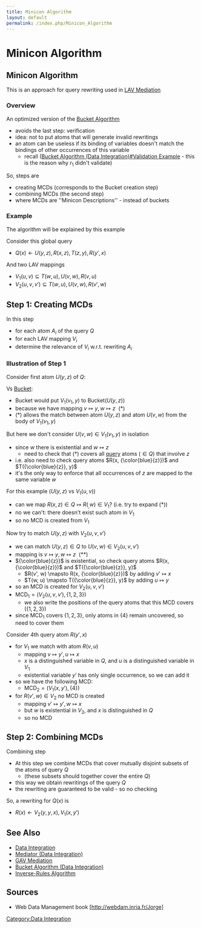 ```yaml
---
title: Minicon Algorithm
layout: default
permalink: /index.php/Minicon_Algorithm
---
```


# Minicon Algorithm

## Minicon Algorithm
This is an approach for query rewriting used in [LAV Mediation](LAV_Mediation)

### Overview
An optimized version of the [Bucket Algorithm](Bucket_Algorithm_(Data_Integration))
- avoids the last step: verification
- idea: not to put atoms that will generate invalid rewritings 
- an atom can be useless if its binding of variables doesn't match the bindings of other occurrences of this variable
  - recall ([Bucket Algorithm (Data Integration)#Validation Example](Bucket_Algorithm_(Data_Integration)#Validation_Example) - this is the reason why $r_1$ didn't validate)


So, steps are
- creating MCDs (corresponds to the Bucket creation step)
- combining MCDs (the second step)
- where MCDs are ''Minicon Descriptions'' - instead of buckets


### Example
The algorithm will be explained by this example

Consider this global query
- $Q(x) \leftarrow U(y,z), R(x,z), T(z,y), R(y',x)$


And two LAV mappings
- $V_1(u,v) \subseteq T(w,u), U(v,w), R(v,u)$
- $V_2(u,v,v') \subseteq T(w,u), U(v,w), R(v',w)$


## Step 1: Creating MCDs
In this step
- for each atom $A_i$ of the query $Q$
- for each LAV mapping $V_i$ 
- determine the relevance of $V_i$ w.r.t. rewriting $A_i$ 


### Illustration of Step 1
Consider first atom $U(y, z)$ of $Q$:


Vs [Bucket](Bucket_Algorithm_(Data_Integration)):
- Bucket would put $V_1(v_1, y)$ to $\text{Bucket} \Big( U(y, z) \Big)$
- because we have mapping $v \mapsto y, w \mapsto z \ \ (*)$
- $(*)$ allows the match between atom $U(y, z)$ and atom $U(v, w)$ from the body of $V_1(v_1, y)$ 

But here we don't consider $U(v, w) \in V_1(v_1, y)$ in isolation
- since $w$ there is existential and $w \mapsto z$
  - need to check that $(*)$ covers all <u>query</u> atoms ($\in Q$) that involve $z$
- i.e. also need to check query atoms $R(x, {\color{blue}{z}})$ and $T({\color{blue}{z}}, y)$
- it's the only way to enforce that all occurrences of $z$ are mapped to the same variable $w$

For this example ($U(y, z)$ vs $V_1(u, v)$)
- can we map $R(x, z) \in Q \mapsto R(_, w) \in V_1$? (i.e. try to expand $(*)$)
- no we can't: there doesn't exist such atom in $V_1$
- so no MCD is created from $V_1$


Now try to match $U(y, z)$ with $V_2(u, v, v')$
- we can match $U(y, z) \in Q$ to $U(v, w) \in V_2(u, v, v')$
- mapping is $v \mapsto y, w \mapsto z \ \ (**)$
- ${\color{blue}{z}}$ is existential, so check query atoms $R(x, {\color{blue}{z}})$ and $T({\color{blue}{z}}, y)$
  - $R(v', w) \mapsto R(x, {\color{blue}{z}})$ by adding $v' \mapsto x$
  - $T(w, u)  \mapsto T({\color{blue}{z}}, y)$ by adding $u \mapsto y$
- so an MCD is created for $V_2(u, v, v')$ 
- $\text{MCD}_1 = \Big( V_2(u, v, v'), \{1,2,3\} \Big)$
  - we also write the positions of the query atoms that this MCD covers ($\{1,2,3\}$) 
- since $\text{MCD}_1$ covers $\{1,2,3\}$, only atoms in $\{4\}$ remain uncovered, so need to cover them


Consider 4th query atom $R(y', x)$
- for $V_1$ we match with atom $R(v, u)$
  - mapping $v \mapsto y', u \mapsto x$
  - $x$ is a distinguished variable in $Q$, and $u$ is a distinguished variable in $V_1$ 
  - existential variable $y'$ has only single occurrence, so we can add it
- so we have the following MCD:
  - $\text{MCD}_2 = \Big(  V_1(x, y'), \{ 4 \} \Big)$
- for $R(v', w) \in V_2$ no MCD is created
  - mapping $v' \mapsto y', w \mapsto x$
  - but $w$ is existential in $V_2$, and $x$ is distinguished in $Q$
  - so no MCD



## Step 2: Combining MCDs
Combining step
- At this step we combine MCDs that cover mutually disjoint subsets of the atoms of query $Q$
  - (these subsets should together cover the entire $Q$)
- this way we obtain rewritings of the query $Q$ 
- the rewriting are guaranteed to be valid - so no checking 

So, a rewriting for $Q(x)$ is 
- $R(x) \leftarrow V_2(y, y, x), V_1(x, y')$


## See Also
- [Data Integration](Data_Integration)
- [Mediator (Data Integration)](Mediator_(Data_Integration))
- [GAV Mediation](GAV_Mediation)
- [Bucket Algorithm (Data Integration)](Bucket_Algorithm_(Data_Integration))
- [Inverse-Rules Algorithm](Inverse-Rules_Algorithm)


## Sources
- Web Data Management book [http://webdam.inria.fr/Jorge]

[Category:Data Integration](Category_Data_Integration)